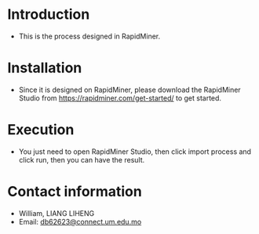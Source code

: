 # Introduction
* This is the process designed in RapidMiner.

# Installation
* Since it is designed on RapidMiner, please download the RapidMiner Studio from https://rapidminer.com/get-started/ to get started.

# Execution
* You just need to open RapidMiner Studio, then click import process and click run, then you can have the result.

# Contact information
* William, LIANG LIHENG
* Email: db62623@connect.um.edu.mo
